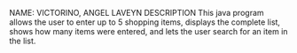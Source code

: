 NAME: VICTORINO, ANGEL LAVEYN
DESCRIPTION This java program allows the user to enter up to 5 shopping items, displays the complete list, shows how many items were entered, and lets the user search for an item in the list.
